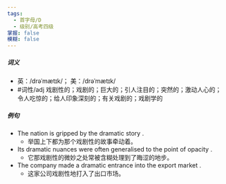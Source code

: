 ```yaml
---
tags:
  - 首字母/D
  - 级别/高考四级
掌握: false
模糊: false
---
```

##### 词义
- 英：/drəˈmætɪk/； 美：/drəˈmætɪk/
- #词性/adj  戏剧性的；戏剧的；巨大的；引人注目的；突然的；激动人心的；令人吃惊的；给人印象深刻的；有关戏剧的；戏剧学的
##### 例句
- The nation is gripped by the dramatic story .
	- 举国上下都为那个戏剧性的故事牵动着。
- Its dramatic nuances were often generalised to the point of opacity .
	- 它那戏剧性的微妙之处常被含糊处理到了晦涩的地步。
- The company made a dramatic entrance into the export market .
	- 这家公司戏剧性地打入了出口市场。

